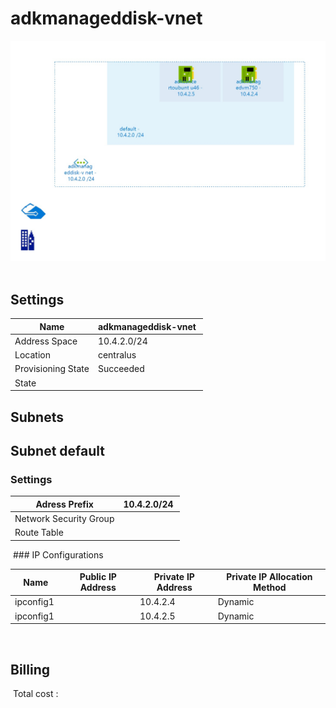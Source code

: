 # adkmanageddisk-vnet
![Cloudockit](../assets/896248f6f44c4fc9b8be848dce233ad5.jpg) 
## Settings


| Name | adkmanageddisk-vnet  |
| --- | --- |
| Address Space | 10.4.2.0/24  |
| Location | centralus  |
| Provisioning State | Succeeded  |
| State |   |


## Subnets

## Subnet default

### Settings


| Adress Prefix | 10.4.2.0/24  |
| --- | --- |
| Network Security Group |   |
| Route Table |   |

 ### IP Configurations


| Name | Public IP Address | Private IP Address | Private IP Allocation Method |
| --- | --- | --- | --- |
| ipconfig1  |   | 10.4.2.4  | Dynamic  |
| ipconfig1  |   | 10.4.2.5  | Dynamic  |
 
## Billing
 Total cost : 
